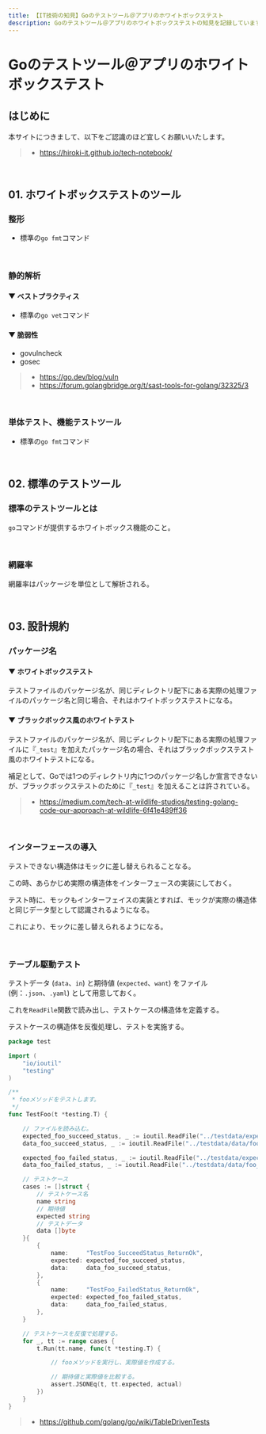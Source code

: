 ```yaml
---
title: 【IT技術の知見】Goのテストツール＠アプリのホワイトボックステスト
description: Goのテストツール＠アプリのホワイトボックステストの知見を記録しています。
---
```


# Goのテストツール＠アプリのホワイトボックステスト

## はじめに

本サイトにつきまして、以下をご認識のほど宜しくお願いいたします。

> - https://hiroki-it.github.io/tech-notebook/

<br>

## 01. ホワイトボックステストのツール

### 整形

- 標準の`go fmt`コマンド

<br>

### 静的解析

#### ▼ ベストプラクティス

- 標準の`go vet`コマンド

#### ▼ 脆弱性

- govulncheck
- gosec

> - https://go.dev/blog/vuln
> - https://forum.golangbridge.org/t/sast-tools-for-golang/32325/3

<br>

### 単体テスト、機能テストツール

- 標準の`go fmt`コマンド

<br>

## 02. 標準のテストツール

### 標準のテストツールとは

`go`コマンドが提供するホワイトボックス機能のこと。

<br>

### 網羅率

網羅率はパッケージを単位として解析される。

<br>

## 03. 設計規約

### パッケージ名

#### ▼ ホワイトボックステスト

テストファイルのパッケージ名が、同じディレクトリ配下にある実際の処理ファイルのパッケージ名と同じ場合、それはホワイトボックステストになる。

#### ▼ ブラックボックス風のホワイトテスト

テストファイルのパッケージ名が、同じディレクトリ配下にある実際の処理ファイルに『`_test`』を加えたパッケージ名の場合、それはブラックボックステスト風のホワイトテストになる。

補足として、Goでは1つのディレクトリ内に1つのパッケージ名しか宣言できないが、ブラックボックステストのために『`_test`』を加えることは許されている。

> - https://medium.com/tech-at-wildlife-studios/testing-golang-code-our-approach-at-wildlife-6f41e489ff36

<br>

### インターフェースの導入

テストできない構造体はモックに差し替えられることなる。

この時、あらかじめ実際の構造体をインターフェースの実装にしておく。

テスト時に、モックもインターフェイスの実装とすれば、モックが実際の構造体と同じデータ型として認識されるようになる。

これにより、モックに差し替えられるようになる。

<br>

### テーブル駆動テスト

テストデータ (`data`、`in`) と期待値 (`expected`、`want`) をファイル (例：`.json`、`.yaml`) として用意しておく。

これを`ReadFile`関数で読み出し、テストケースの構造体を定義する。

テストケースの構造体を反復処理し、テストを実施する。

```go
package test

import (
	"io/ioutil"
	"testing"
)

/**
 * fooメソッドをテストします。
 */
func TestFoo(t *testing.T) {

	// ファイルを読み込む。
	expected_foo_succeed_status, _ := ioutil.ReadFile("../testdata/expected/foo_succeed_status.json")
	data_foo_succeed_status, _ := ioutil.ReadFile("../testdata/data/foo_succeed_status.json")

	expected_foo_failed_status, _ := ioutil.ReadFile("../testdata/expected/foo_succeed_status.json")
	data_foo_failed_status, _ := ioutil.ReadFile("../testdata/data/foo_succeed_status.json")

	// テストケース
	cases := []struct {
		// テストケース名
		name string
		// 期待値
		expected string
		// テストデータ
		data []byte
	}{
		{
			name:     "TestFoo_SucceedStatus_ReturnOk",
			expected: expected_foo_succeed_status,
			data:     data_foo_succeed_status,
		},
		{
			name:     "TestFoo_FailedStatus_ReturnOk",
			expected: expected_foo_failed_status,
			data:     data_foo_failed_status,
		},
	}

	// テストケースを反復で処理する。
	for _, tt := range cases {
		t.Run(tt.name, func(t *testing.T) {

			// fooメソッドを実行し、実際値を作成する。

			// 期待値と実際値を比較する。
			assert.JSONEq(t, tt.expected, actual)
		})
	}
}
```

> - https://github.com/golang/go/wiki/TableDrivenTests

<br>
